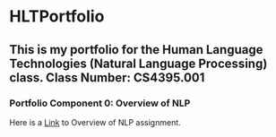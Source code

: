 # HLTPortfolio

## This is my portfolio for the Human Language Technologies (Natural Language Processing) class. Class Number: CS4395.001


### Portfolio Component 0: Overview of NLP
Here is a [Link](https://github.com/rpatangay00/HLTPortfolio/blob/98d6c8092932f2dfdb7cca36472e0ec5f41c9a5a/Portfolio%20Component%200/Overview%20of%20NLP.pdf) to Overview of NLP assignment.
